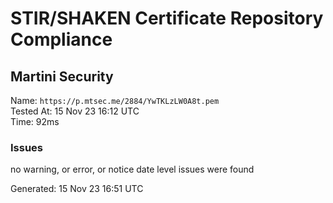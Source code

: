 # STIR/SHAKEN Certificate Repository Compliance

## Martini Security

Name: `https://p.mtsec.me/2884/YwTKLzLW0A8t.pem`\
Tested At: 15 Nov 23 16:12 UTC\
Time: 92ms

### Issues

no warning, or error, or notice date level issues were found

Generated: 15 Nov 23 16:51 UTC